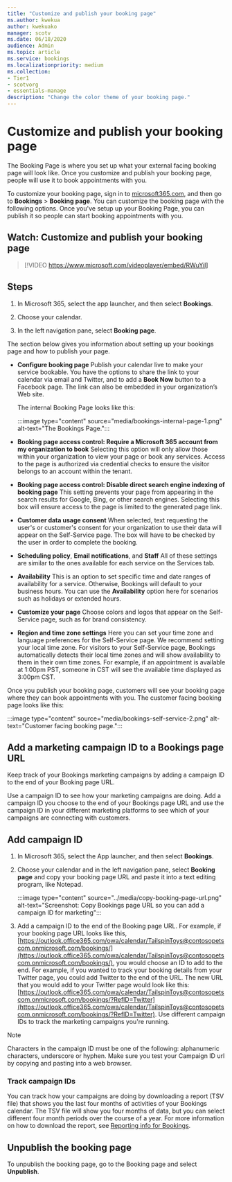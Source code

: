 ```yaml
---
title: "Customize and publish your booking page"
ms.author: kwekua
author: kwekuako
manager: scotv
ms.date: 06/18/2020
audience: Admin
ms.topic: article
ms.service: bookings
ms.localizationpriority: medium
ms.collection:
- Tier1
- scotvorg
- essentials-manage
description: "Change the color theme of your booking page."
---
```


# Customize and publish your booking page

The Booking Page is where you set up what your external facing booking page will look like. Once you customize and publish your booking page, people will use it to book appointments with you.

To customize your booking page, sign in to [microsoft365.com](https://office.com), and then go to **Bookings** \> **Booking page**. You can customize the booking page with the following options. Once you've setup up your Booking Page, you can publish it so people can start booking appointments with you.

## Watch: Customize and publish your booking page

> [!VIDEO https://www.microsoft.com/videoplayer/embed/RWuYil]

## Steps

1. In Microsoft 365, select the app launcher, and then select **Bookings**.

1. Choose your calendar.

1. In the left navigation pane, select **Booking page**.

The section below gives you information about setting up your bookings page and how to publish your page.

- **Configure booking page** Publish your calendar live to make your service bookable. You have the options to share the link to your calendar via email and Twitter, and to add a **Book Now** button to a Facebook page. The link can also be embedded in your organization’s Web site.

    The internal Booking Page looks like this:

    :::image type="content" source="media/bookings-internal-page-1.png" alt-text="The Bookings Page.":::

- **Booking page access control: Require a Microsoft 365 account from my organization to book**  Selecting this option will only allow those within your organization to view your page or book any services. Access to the page is authorized via credential checks to ensure the visitor belongs to an account within the tenant.

- **Booking page access control: Disable direct search engine indexing of booking page** This setting prevents your page from appearing in the search results for Google, Bing, or other search engines. Selecting this box will ensure access to the page is limited to the generated page link.

- **Customer data usage consent** When selected, text requesting the user's or customer's consent for your organization to use their data will appear on the Self-Service page. The box will have to be checked by the user in order to complete the booking.

- **Scheduling policy**, **Email notifications**, and **Staff** All of these settings are similar to the ones available for each service on the Services tab.

- **Availability** This is an option to set specific time and date ranges of availability for a service. Otherwise, Bookings will default to your business hours. You can use the **Availability** option here for scenarios such as holidays or extended hours.

- **Customize your page** Choose colors and logos that appear on the Self-Service page, such as for brand consistency.

- **Region and time zone settings** Here you can set your time zone and language preferences for the Self-Service page. We recommend setting your local time zone. For visitors to your Self-Service page, Bookings automatically detects their local time zones and will show availability to them in their own time zones. For example, if an appointment is available at 1:00pm PST, someone in CST will see the available time displayed as 3:00pm CST.

Once you publish your booking page, customers will see your booking page where they can book appointments with you. The customer facing booking page looks like this:

:::image type="content" source="media/bookings-self-service-2.png" alt-text="Customer facing booking page.":::

## Add a marketing campaign ID to a Bookings page URL

Keep track of your Bookings marketing campaigns by adding a campaign ID to the end of your Booking page URL.

Use a campaign ID to see how your marketing campaigns are doing. Add a campaign ID you choose to the end of your Bookings page URL and use the campaign ID in your different marketing platforms to see which of your campaigns are connecting with customers.

## Add campaign ID

1. In Microsoft 365, select the App launcher, and then select **Bookings**.

2. Choose your calendar and in the left navigation pane, select **Booking page** and copy your booking page URL and paste it into a text editing program, like Notepad.

    :::image type="content" source="../media/copy-booking-page-url.png" alt-text="Screenshot: Copy Bookings page URL so you can add a campaign ID for marketing":::

3. Add a campaign ID to the end of the Booking page URL. For example, if your booking page URL looks like this, [https://outlook.office365.com/owa/calendar/TailspinToys@contosopetscom.onmicrosoft.com/bookings/](https://outlook.office365.com/owa/calendar/TailspinToys@contosopetscom.onmicrosoft.com/bookings/), you would choose an ID to add to the end. For example, if you wanted to track your booking details from your Twitter page, you could add Twitter to the end of the URL. The new URL that you would add to your Twitter page would look like this: [https://outlook.office365.com/owa/calendar/TailspinToys@contosopetscom.onmicrosoft.com/bookings/?RefID=Twitter](https://outlook.office365.com/owa/calendar/TailspinToys@contosopetscom.onmicrosoft.com/bookings/?RefID=Twitter). Use different campaign IDs to track the marketing campaigns you're running.

> [!NOTE]
> Characters in the campaign ID must be one of the following: alphanumeric characters, underscore or hyphen. Make sure you test your Campaign ID url by copying and pasting into a web browser.

### Track campaign IDs

You can track how your campaigns are doing by downloading a report (TSV file) that shows you the last four months of activities of your Bookings calendar. The TSV file will show you four months of data, but you can select different four month periods over the course of a year. For more information on how to download the report, see [Reporting info for Bookings](reporting-info.md).

## Unpublish the booking page

To unpublish the booking page, go to the Booking page and select **Unpublish**.
